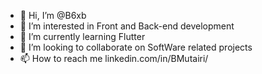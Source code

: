 - 👋 Hi, I’m @B6xb
- 👀 I’m interested in Front and Back-end development
- 🌱 I’m currently learning Flutter
- 💞️ I’m looking to collaborate on SoftWare related projects
- 📫 How to reach me linkedin.com/in/BMutairi/

<!---
B6xb/B6xb is a ✨ special ✨ repository because its `README.md` (this file) appears on your GitHub profile.
You can click the Preview link to take a look at your changes.
--->
